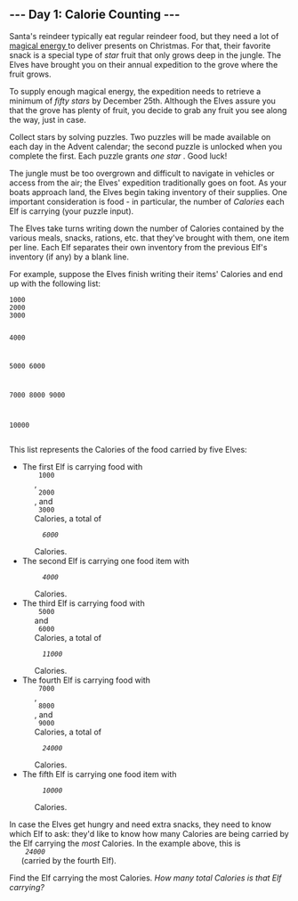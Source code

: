 <article class="day-desc">
 <h2>
  --- Day 1: Calorie Counting ---
 </h2>
 <p>
  Santa's reindeer typically eat regular reindeer food, but they need a lot of
  <a href="/2018/day/25">
   magical energy
  </a>
  to deliver presents on Christmas. For that, their favorite snack is a special type of
  <em class="star">
   star
  </em>
  fruit that only grows deep in the jungle. The Elves have brought you on their annual expedition to the grove where the fruit grows.
 </p>
 <p>
  To supply enough magical energy, the expedition needs to retrieve a minimum of
  <em class="star">
   fifty stars
  </em>
  by December 25th. Although the Elves assure you that the grove has plenty of fruit, you decide to grab any fruit you see along the way, just in case.
 </p>
 <p>
  Collect stars by solving puzzles.  Two puzzles will be made available on each day in the Advent calendar; the second puzzle is unlocked when you complete the first.  Each puzzle grants
  <em class="star">
   one star
  </em>
  . Good luck!
 </p>
 <p>
  The jungle must be too overgrown and difficult to navigate in vehicles or access from the air; the Elves' expedition traditionally goes on foot. As your boats approach land, the Elves begin taking inventory of their supplies. One important consideration is food - in particular, the number of
  <em>
   Calories
  </em>
  each Elf is carrying (your puzzle input).
 </p>
 <p>
  The Elves take turns writing down the number of Calories contained by the various meals, snacks, rations,
  <span title="By &quot;etc&quot;, you're pretty sure they just mean &quot;more snacks&quot;.">
   etc.
  </span>
  that they've brought with them, one item per line. Each Elf separates their own inventory from the previous Elf's inventory (if any) by a blank line.
 </p>
 <p>
  For example, suppose the Elves finish writing their items' Calories and end up with the following list:
 </p>
 <pre><code>1000
2000
3000

4000

5000
6000

7000
8000
9000

10000
</code></pre>
 <p>
  This list represents the Calories of the food carried by five Elves:
 </p>
 <ul>
  <li>
   The first Elf is carrying food with
   <code>
    1000
   </code>
   ,
   <code>
    2000
   </code>
   , and
   <code>
    3000
   </code>
   Calories, a total of
   <code>
    <em>
     6000
    </em>
   </code>
   Calories.
  </li>
  <li>
   The second Elf is carrying one food item with
   <code>
    <em>
     4000
    </em>
   </code>
   Calories.
  </li>
  <li>
   The third Elf is carrying food with
   <code>
    5000
   </code>
   and
   <code>
    6000
   </code>
   Calories, a total of
   <code>
    <em>
     11000
    </em>
   </code>
   Calories.
  </li>
  <li>
   The fourth Elf is carrying food with
   <code>
    7000
   </code>
   ,
   <code>
    8000
   </code>
   , and
   <code>
    9000
   </code>
   Calories, a total of
   <code>
    <em>
     24000
    </em>
   </code>
   Calories.
  </li>
  <li>
   The fifth Elf is carrying one food item with
   <code>
    <em>
     10000
    </em>
   </code>
   Calories.
  </li>
 </ul>
 <p>
  In case the Elves get hungry and need extra snacks, they need to know which Elf to ask: they'd like to know how many Calories are being carried by the Elf carrying the
  <em>
   most
  </em>
  Calories. In the example above, this is
  <em>
   <code>
    24000
   </code>
  </em>
  (carried by the fourth Elf).
 </p>
 <p>
  Find the Elf carrying the most Calories.
  <em>
   How many total Calories is that Elf carrying?
  </em>
 </p>
</article>
